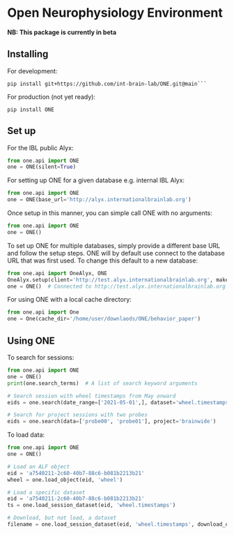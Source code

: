 # Open Neurophysiology Environment
**NB: This package is currently in beta**

## Installing
For development:
```
pip install git+https://github.com/int-brain-lab/ONE.git@main```
```

For production (not yet ready):
```
pip install ONE
```

## Set up
For the IBL public Alyx:
```python
from one.api import ONE
one = ONE(silent=True)
```

For setting up ONE for a given database e.g. internal IBL Alyx:
```python
from one.api import ONE
one = ONE(base_url='http://alyx.internationalbrainlab.org')
```

Once setup in this manner, you can simple call ONE with no arguments:
```python
from one.api import ONE
one = ONE()
```

To set up ONE for multiple databases, simply provide a different base URL and follow the setup steps.
ONE will by default use connect to the database URL that was first used.
To change this default to a new database:
```python
from one.api import OneAlyx, ONE
OneAlyx.setup(client='http://test.alyx.internationalbrainlab.org', make_default=True)
one = ONE()  # Connected to http://test.alyx.internationalbrainlab.org
```

For using ONE with a local cache directory:
```python
from one.api import One
one = One(cache_dir='/home/user/downlaods/ONE/behavior_paper')
```

## Using ONE
To search for sessions:
```python
from one.api import ONE
one = ONE()
print(one.search_terms)  # A list of search keyword arguments

# Search session with wheel timestamps from May onward
eids = one.search(date_range=['2021-05-01',], dataset='wheel.timestamps')

# Search for project sessions with two probes
eids = one.search(data=['probe00', 'probe01'], project='brainwide')
```

To load data:
```python
from one.api import ONE
one = ONE()

# Load an ALF object
eid = 'a7540211-2c60-40b7-88c6-b081b2213b21'
wheel = one.load_object(eid, 'wheel')

# Load a specific dataset
eid = 'a7540211-2c60-40b7-88c6-b081b2213b21'
ts = one.load_session_dataset(eid, 'wheel.timestamps')

# Download, but not load, a dataset
filename = one.load_session_dataset(eid, 'wheel.timestamps', download_only=True)
```
